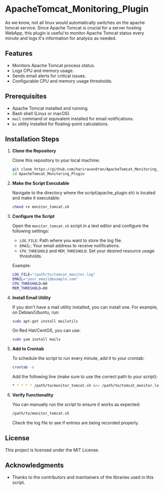 # ApacheTomcat_Monitoring_Plugin
As we know, not all linux would automatically switches on the apache tomcat service. Since Apache Tomcat is crucial for a server hosting WebApp, this plugin is useful to monitor Apache Tomcat status every minute and logs it's information for analysis as needed.

## Features

- Monitors Apache Tomcat process status.
- Logs CPU and memory usage.
- Sends email alerts for critical issues.
- Configurable CPU and memory usage thresholds.

## Prerequisites

- Apache Tomcat installed and running.
- Bash shell (Linux or macOS).
- `mail` command or equivalent installed for email notifications.
- `bc` utility installed for floating-point calculations.

## Installation Steps

1. **Clone the Repository**

   Clone this repository to your local machine:

   ```bash
   git clone https://github.com/hariravendran/ApacheTomcat_Monitoring_Plugin.git
   cd ApacheTomcat_Monitoring_Plugin
   ```

2. **Make the Script Executable**

   Navigate to the directory where the script(apache_plugin.sh) is located and make it executable:

   ```bash
   chmod +x monitor_tomcat.sh
   ```

3. **Configure the Script**

   Open the `monitor_tomcat.sh` script in a text editor and configure the following settings:

   - `LOG_FILE`: Path where you want to store the log file.
   - `EMAIL`: Your email address to receive notifications.
   - `CPU_THRESHOLD` and `MEM_THRESHOLD`: Set your desired resource usage thresholds.

   Example:
   ```bash
   LOG_FILE="/path/to/tomcat_monitor.log"
   EMAIL="your_email@example.com"
   CPU_THRESHOLD=80
   MEM_THRESHOLD=80
   ```

4. **Install Email Utility**

   If you don't have a mail utility installed, you can install one. For example, on Debian/Ubuntu, run:

   ```bash
   sudo apt-get install mailutils
   ```

   On Red Hat/CentOS, you can use:

   ```bash
   sudo yum install mailx
   ```

5. **Add to Crontab**

   To schedule the script to run every minute, add it to your crontab:

   ```bash
   crontab -e
   ```

   Add the following line (make sure to use the correct path to your script):

   ```bash
   * * * * * /path/to/monitor_tomcat.sh &>> /path/to/tomcat_monitor.log
   ```

6. **Verify Functionality**

   You can manually run the script to ensure it works as expected:

   ```bash
   /path/to/monitor_tomcat.sh
   ```

   Check the log file to see if entries are being recorded properly.

## License

This project is licensed under the MIT License.

## Acknowledgments

- Thanks to the contributors and maintainers of the libraries used in this script.
